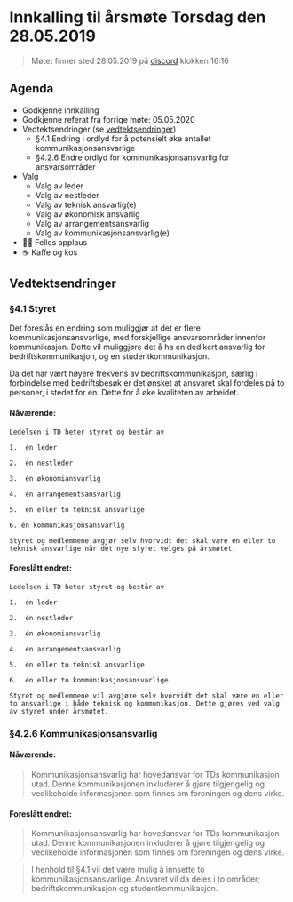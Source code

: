 # Innkalling til årsmøte Torsdag den 28.05.2019

> Møtet finner sted 28.05.2019 på [discord](https://discord.gg/kfHdzpW) klokken 16:16

## Agenda

- Godkjenne innkalling
- Godkjenne referat fra forrige møte: 05.05.2020
- Vedtektsendringer (se [vedtektsendringer](#vedtektsendringer))
  - §4.1 Endring i ordlyd for å potensielt øke antallet kommunikasjonsansvarlige
  - §4.2.6 Endre ordlyd for kommunikasjonsansvarlig for ansvarsområder
- Valg
  - Valg av leder
  - Valg av nestleder
  - Valg av teknisk ansvarlig(e)
  - Valg av økonomisk ansvarlig
  - Valg av arrangementsansvarlig
  - Valg av kommunikasjonsansvarlig(e)
- 👏🏻 Felles applaus
- ☕️ Kaffe og kos

## Vedtektsendringer

### §4.1 Styret

Det foreslås en endring som muliggjør at det er flere kommunikasjonsansvarlige, med forskjellige ansvarsområder innenfor kommunikasjon. Dette vil muliggjøre det å ha en dedikert ansvarlig for bedriftskommunikasjon, og en studentkommunikasjon.

Da det har vært høyere frekvens av bedriftskommunikasjon, særlig i forbindelse med bedriftsbesøk er det ønsket at ansvaret skal fordeles på to personer, i stedet for en. Dette for å øke kvaliteten av arbeidet.

#### Nåværende:

```
Ledelsen i TD heter styret og består av

1.  én leder

2.  én nestleder

3.  én økonomiansvarlig

4.  én arrangementsansvarlig

5.  én eller to teknisk ansvarlige

6. én kommunikasjonsansvarlig

Styret og medlemmene avgjør selv hvorvidt det skal være en eller to teknisk ansvarlige når det nye styret velges på årsmøtet.
```

#### Foreslått endret:

```
Ledelsen i TD heter styret og består av

1.  én leder

2.  én nestleder

3.  én økonomiansvarlig

4.  én arrangementsansvarlig

5.  én eller to teknisk ansvarlige

6.  én eller to kommunikasjonsansvarlige

Styret og medlemmene vil avgjøre selv hvorvidt det skal være en eller to ansvarlige i både teknisk og kommunikasjon. Dette gjøres ved valg av styret under årsmøtet.

```

### §4.2.6 Kommunikasjonsansvarlig

#### Nåværende:

> Kommunikasjonsansvarlig har hovedansvar for TDs kommunikasjon utad. Denne kommunikasjonen inkluderer å gjøre tilgjengelig og vedlikeholde informasjonen som finnes om foreningen og dens virke.

#### Foreslått endret:

> Kommunikasjonsansvarlig har hovedansvar for TDs kommunikasjon utad. Denne kommunikasjonen inkluderer å gjøre tilgjengelig og vedlikeholde informasjonen som finnes om foreningen og dens virke.

> I henhold til §4.1 vil det være mulig å innsette to kommunikasjonsansvarlige. Ansvaret vil da deles i to områder; bedriftskommunikasjon og studentkommunikasjon.
